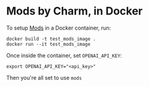 # Mods by Charm, in Docker

To setup [Mods](https://github.com/charmbracelet/mods) in a Docker container, run:
```shell
docker build -t test_mods_image .
docker run --it test_mods_image
```

Once inside the container, set `OPENAI_API_KEY`:
```shell
export OPENAI_API_KEY="<api_key>"
```

Then you're all set to use `mods`